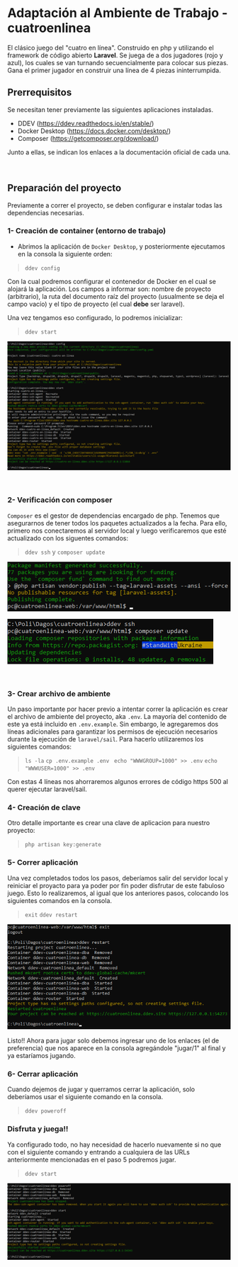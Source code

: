 # Adaptación al Ambiente de Trabajo - cuatroenlinea

El clásico juego del "cuatro en línea". Construido en php y utilizando el framework de código abierto **Laravel**. Se juega de a dos jugadores (rojo y azul), los cuales se van turnando secuencialmente para colocar sus piezas. Gana el primer jugador en construir una línea de 4 piezas ininterrumpida. 


## Prerrequisitos
Se necesitan tener previamente las siguientes aplicaciones instaladas.
- DDEV (https://ddev.readthedocs.io/en/stable/)
- Docker Desktop (https://docs.docker.com/desktop/)
- Composer (https://getcomposer.org/download/)

Junto a ellas, se indican los enlaces a la documentación oficial de cada una.

<br/>

## Preparación del proyecto
Previamente a correr el proyecto, se deben configurar e instalar todas las dependencias necesarias.

### 1- Creación de container (entorno de trabajo)
- Abrimos la aplicación de `Docker Desktop`, y posteriormente ejecutamos en la consola la siguiente orden:


> ``ddev config``


Con la cual podremos configurar el contenedor de Docker en el cual se alojará la aplicación. Los campos a informar son: nombre de proyecto (arbitrario), la ruta del documento raíz del proyecto (usualmente se deja el campo vacío) y el tipo de proyecto (el cual **debe** ser laravel).

Una vez tengamos eso configurado, lo podremos inicializar:

> ``ddev start``

![Captura de "ddev config" y "ddev start"](captura1.png)

<br/>

### 2- Verificación con composer

`Composer` es el gestor de dependencias encargado de php. Tenemos que asegurarnos de tener todos los paquetes actualizados a la fecha. Para ello, primero nos conectaremos al servidor local y luego verificaremos que esté actualizado con los siguentes comandos:

> ``ddev ssh`` y ``composer update``

![Captura de "ddev ssh"](captura3.png)

![Captura de "composer update"](captura2.png)

<br/>

### 3- Crear archivo de ambiente

Un paso importante por hacer previo a intentar correr la aplicación es crear el archivo de ambiente del proyecto, aka ``.env``. La mayoría del contenido de este ya está incluido en ``.env.example``. Sin embargo, le agregaremos dos líneas adicionales para garantizar los permisos de ejecución necesarios durante la ejecución de ``laravel/sail``. Para hacerlo utilizaremos los siguientes comandos:

> ``ls -la`` ``cp .env.example .env `` ``echo "WWWGROUP=1000" >> .env`` ``echo "WWWUSER=1000" >> .env``

Con estas 4 líneas nos ahorraremos algunos errores de código https 500 al querer ejecutar laravel/sail.

### 4- Creación de clave

Otro detalle importante es crear una clave de aplicacion para nuestro proyecto:

> ``php artisan key:generate``

### 5- Correr aplicación

Una vez completados todos los pasos, deberíamos salir del servidor local y reiniciar el proyacto para ya poder por  fin poder disfrutar de este fabuloso juego. Esto lo realizaremos, al igual que los anteriores pasos, colocando los siguientes comandos en la consola.

> ``exit`` ``ddev restart``

![Captura de "exit" y "ddev restart"](captura4.png)

Listo!! Ahora para jugar solo debemos ingresar uno de los enlaces (el de preferencia) que nos aparece en la consola agregándole "jugar/1" al final y ya estaríamos jugando.

### 6- Cerrar aplicación

Cuando dejemos de jugar y querramos cerrar la aplicación, solo deberíamos usar el siguiente comando en la consola.

> ``ddev poweroff``

### Disfruta y juega!!

Ya configurado todo, no hay necesidad de hacerlo nuevamente si no que con el siguiente comando y entrando a cualquiera de las URLs anteriormente mencionadas en el paso 5 podremos jugar.

> ``ddev start``

![Captura de "ddev poweroff" y "ddev start"](captura5.png)